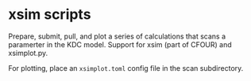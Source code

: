 # xsim scripts 
Prepare, submit, pull, and plot a series of calculations that scans a
paramerter in the KDC model. Support for xsim (part of CFOUR) and xsimplot.py.


For plotting, place an `xsimplot.toml` config file in the scan subdirectory.
